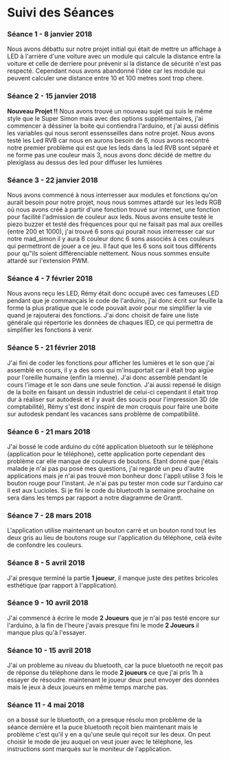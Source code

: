 # Suivi des Séances

### Séance 1 - 8 janvier 2018

Nous avons débattu sur notre projet initial qui était de mettre un affichage à LED à l'arrière d'une voiture avec un module qui calcule la distance entre la voiture et celle de derriere pour prévenir si la distance de sécurité n'est pas respecté.
Cependant nous avons abandonné l'idée car les module qui peuvent calculer une distance entre 10 et 100 metres sont trop chere.

### Séance 2 - 15 janvier 2018

**Nouveau Projet !!**
Nous avons trouvé un nouveau sujet qui suis le même style que le Super Simon mais avec des options supplémentaires, j'ai commencer à déssiner la boite qui contiendra l'arduino,  et j'ai aussi définis les variables qui nous seront essensseilles dans notre projet.
Nous avons testé les Led RVB car nous en aurons besoin de 6, nous avons recontré notre premier problème qui est que les leds dans la led RVB sont séparé et ne forme pas une couleur mais 3, nous avons donc décidé de mettre du plexiglass au dessus des led pour diffuser les lumières

### Séance 3 - 22 janvier 2018

Nous avons commencé à nous interresser aux modules et fonctions qu'on aurait besoin pour notre projet, nous nous sommes attardé sur les leds RGB où nous avons créé à partir d'une fonction trouvé sur internet, une fonction pour facilité l'admission de couleur aux leds.
Nous avons ensuite testé le piezo buzzer et testé des fréquences pour qui ne faisait pas mal aux oreilles (entre 200 et 1000), j'ai trouvé 6 sons qui pourait nous interresser car sur notre mad\_simon il y aura 6 couleur donc 6 sons associés à ces couleurs qui permettront de jouer a ce jeu. Il faut que les 6 sons soit tous différents pour qu"ils soient différenciable nettement.
Nous nous sommes ensuite attardé sur l'extension PWM.

### Séance 4 - 7 février 2018

Nous avons reçu les LED, Rémy était donc occupé avec ces fameuses LED pendant que je commançais le code de l'arduino, j'ai donc écrit sur feuille la forme la plus pratique que le code pouvait avoir pour me simplifier la vie quand je rajouterai des fonctions. J'ai donc choisit de faire une liste générale qui répertorie les données de chaques lED, ce qui permettra de simplifier les fonctions à venir.

### Séance 5 - 21 février 2018

J'ai fini de coder les fonctions pour afficher les lumières et le son que j'ai assemblé en cours, il y a des sons qui m'insuportait car il était trop aigüe pour l'oreille humaine (enfin la mienne). J'ai donc assemblé pendant le cours l'image et le son dans une seule fonction. J'ai aussi repensé le disign de la boite en faisant un dessin industriel de celui-ci cependant il était trop dur à réaliser sur autodesk et il y avait des soucis pour l'impression 3D (de comptabilité), Rémy s'est donc inspiré de mon croquis pour faire une boite sur autodesk pendant les vacances sans problème de compatibilité.

### Séance 6 - 21 mars 2018

J'ai bossé le code arduino du côté application bluetooth sur le téléphone (application pour le téléphone), cette application porte cependant des problème car elle manque de couleurs de boutons. Etant donné que j'étais malade je n'ai pas pu posé mes questions, j'ai regardé un peu d'autre applications mais je n'ai pas trouvé mon bonheur donc l'appli utilise 3 fois le bouton rouge pour l'instant. Je n'ai pas pu tester mon code sur l'arduino car il est aux Lucioles. Si je fini le code du bluetooth la semaine prochaine on sera dans les temps par rapport a notre diagramme de Grantt.

### Séance 7 - 28 mars 2018

L'application utilise maintenant un bouton carré et un bouton rond tout les deux gris au lieu de boutons rouge sur l'application du téléphone, celà évite de confondre les couleurs.

### Séance 8 - 5 avril 2018

J'ai presque terminé la partie **1 joueur**, il manque juste des petites bricoles esthétique (par rapport à l'application).

### Séance 9 - 10 avril 2018

J'ai commencé à écrire le mode **2 Joueurs** que je n'ai pas testé encore sur l'arduino, à la fin de l'heure j'avais presque fini le mode **2 Joueurs** il manque plus qu'à l'essayer.

### Séance 10 - 15 avril 2018

J'ai un probleme au niveau du bluetooth, car la puce bluetooth ne reçoit pas de réponse du téléphone dans le mode **2 joueurs** ce que j'ai pris 1h à essayer de résoudre. maintenant le joueur deux peut envoyer des données mais le jeux à deux joueurs en même temps marche pas.

### Séance 11 - 4 mai 2018

on a bossé sur le bluetooth, on a presque résolu mon problème de la séance dernière et la puce bluetooth reçoit bien maintenant mais le problème c'est qu'il y en a qu'une seule qui reçoit sur les deux. On peut choisir le mode de jeu auquel on veut jouer avec le téléphone, les instructions sont marqués sur le moniteur de l'application.
